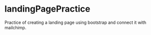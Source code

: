# landingPagePractice
Practice of creating a landing page using bootstrap and connect it with mailchimp.
